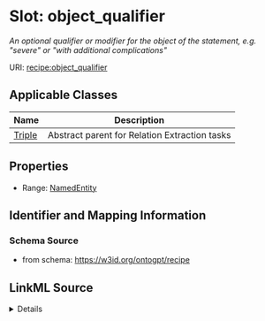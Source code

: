 # Slot: object_qualifier
_An optional qualifier or modifier for the object of the statement, e.g. "severe" or "with additional complications"_


URI: [recipe:object_qualifier](http://w3id.org/ontogpt/recipe/object_qualifier)



<!-- no inheritance hierarchy -->




## Applicable Classes

| Name | Description |
| --- | --- |
[Triple](Triple.md) | Abstract parent for Relation Extraction tasks






## Properties

* Range: [NamedEntity](NamedEntity.md)







## Identifier and Mapping Information







### Schema Source


* from schema: https://w3id.org/ontogpt/recipe




## LinkML Source

<details>
```yaml
name: object_qualifier
description: An optional qualifier or modifier for the object of the statement, e.g.
  "severe" or "with additional complications"
from_schema: https://w3id.org/ontogpt/recipe
rank: 1000
alias: object_qualifier
owner: Triple
domain_of:
- Triple
range: NamedEntity

```
</details>